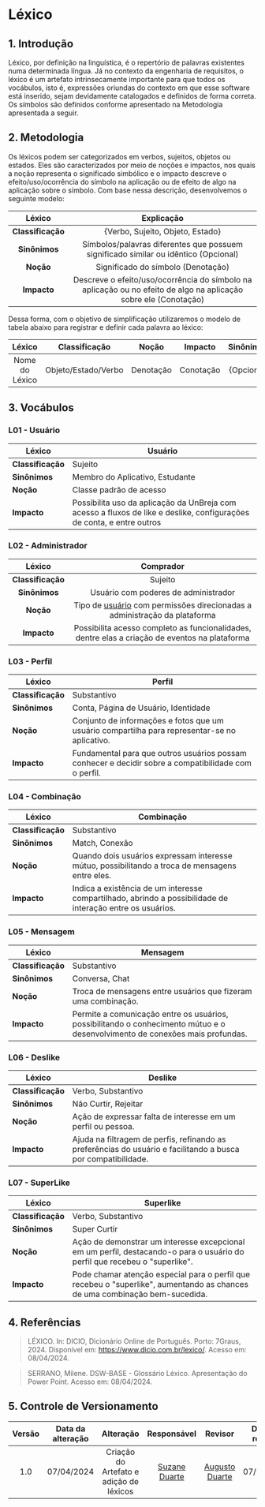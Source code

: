 # Léxico

## 1. Introdução

Léxico, por definição na linguística, é o repertório de palavras existentes numa determinada língua. Já no contexto da engenharia de requisitos, o léxico é um artefato intrinsecamente importante para que todos os vocábulos, isto é, expressões oriundas do contexto em que esse software está inserido, sejam devidamente catalogados e definidos de forma correta. Os símbolos são definidos conforme apresentado na Metodologia apresentada a seguir. 

## 2. Metodologia

Os léxicos podem ser categorizados em verbos, sujeitos, objetos ou estados. Eles são caracterizados por meio de noções e impactos, nos quais a noção representa o significado simbólico e o impacto descreve o efeito/uso/ocorrência do símbolo na aplicação ou de efeito de algo na aplicação sobre o símbolo. Com base nessa descrição, desenvolvemos o seguinte modelo:

|      Léxico      |                Explicação                |
| :---------------: | :------------------------------: |
| **Classificação** | {Verbo, Sujeito, Objeto, Estado} |
|   **Sinônimos**   |       Símbolos/palavras diferentes que possuem significado similar ou idêntico (Opcional)       |
|     **Noção**     |      Significado do símbolo (Denotação)     |
|    **Impacto**    |     Descreve o efeito/uso/ocorrência do símbolo na aplicação ou no efeito de algo na aplicação sobre ele (Conotação)       |


Dessa forma, com o objetivo de simplificação utilizaremos o modelo de tabela abaixo para registrar e definir cada palavra ao léxico:

Léxico|Classificação|Noção|Impacto|Sinônimos|
|:--:|:--:|:--:|:--:|:--:|
|Nome do Léxico|Objeto/Estado/Verbo|	Denotação|	Conotação|	{Opcional}|

## 3. Vocábulos 

### L01 - Usuário

| Léxico            | Usuário                                                                                                                                                                                                     |
| ----------------- | ----------------------------------------------------------------------------------------------------------------------------------------------------------------------------------------------------------- |
| **Classificação** | Sujeito                                                                                                                                                                                                     |
| **Sinônimos**     | Membro do Aplicativo, Estudante                                                                                                                                                                                          |
| **Noção**         | Classe padrão de acesso                                                                                                                       |
| **Impacto**       | Possibilita uso da aplicação da UnBreja com acesso a fluxos de like e deslike, configurações de conta, e entre outros |

### L02 - Administrador

|      Léxico       |                                                                                                          Comprador                                                                                                           |
| :---------------: | :--------------------------------------------------------------------------------------------------------------------------------------------------------------------------------------------------------------------------: |
| **Classificação** |                                                                                                           Sujeito                                                                                                            |
|   **Sinônimos**   |                                                                                                        Usuário com poderes de administrador                                                                                                        |
|     **Noção**     |                                                           Tipo de [usuário](#1---usuário) com permissões direcionadas a administração da plataforma                                                           |
|    **Impacto**    | Possibilita acesso completo as funcionalidades, dentre elas a criação de eventos na plataforma |

### L03 - Perfil 

| Léxico            | Perfil                                                                                                                                                                                                     |
| ----------------- | ----------------------------------------------------------------------------------------------------------------------------------------------------------------------------------------------------------- |
| **Classificação** | Substantivo                                                                                                                                                                                                     |
| **Sinônimos**     | Conta, Página de Usuário, Identidade                                                                                                                                                                                          |
| **Noção**         | Conjunto de informações e fotos que um usuário compartilha para representar-se no aplicativo.                                                                                                                       |
| **Impacto**       | Fundamental para que outros usuários possam conhecer e decidir sobre a compatibilidade com o perfil.    |

### L04 - Combinação 

| Léxico            | Combinação                                                                                                                                                                                                     |
| ----------------- | ----------------------------------------------------------------------------------------------------------------------------------------------------------------------------------------------------------- |
| **Classificação** | Substantivo                                                                                                                                                                                                     |
| **Sinônimos**     | Match, Conexão                                                                                                                                                                                          |
| **Noção**         | Quando dois usuários expressam interesse mútuo, possibilitando a troca de mensagens entre eles.                                                                                                                       |
| **Impacto**       | Indica a existência de um interesse compartilhado, abrindo a possibilidade de interação entre os usuários.   |

### L05 - Mensagem 

| Léxico            | Mensagem                                                                                                                                                                                                     |
| ----------------- | ----------------------------------------------------------------------------------------------------------------------------------------------------------------------------------------------------------- |
| **Classificação** | Substantivo                                                                                                                                                                                                     |
| **Sinônimos**     | Conversa, Chat                                                                                                                                                                                          |
| **Noção**         | Troca de mensagens entre usuários que fizeram uma combinação.                                                                                                                       |
| **Impacto**       | Permite a comunicação entre os usuários, possibilitando o conhecimento mútuo e o desenvolvimento de conexões mais profundas.  |

### L06 - Deslike

| Léxico            | Deslike                                                                                                                                                                                                     |
| ----------------- | ----------------------------------------------------------------------------------------------------------------------------------------------------------------------------------------------------------- |
| **Classificação** | Verbo, Substantivo                                                                                                                                                                                                     |
| **Sinônimos**     | Não Curtir, Rejeitar                                                                                                                                                                                          |
| **Noção**         | Ação de expressar falta de interesse em um perfil ou pessoa.                                                                                                                       |
| **Impacto**       | Ajuda na filtragem de perfis, refinando as preferências do usuário e facilitando a busca por compatibilidade.    |

### L07 - SuperLike

| Léxico            | Superlike                                                                                                                                                                                                     |
| ----------------- | ----------------------------------------------------------------------------------------------------------------------------------------------------------------------------------------------------------- |
| **Classificação** | Verbo, Substantivo                                                                                                                                                                                                     |
| **Sinônimos**     | Super Curtir                                                                                                                                                                                          |
| **Noção**         | Ação de demonstrar um interesse excepcional em um perfil, destacando-o para o usuário do perfil que recebeu o "superlike".                                                                                                                       |
| **Impacto**       | Pode chamar atenção especial para o perfil que recebeu o "superlike", aumentando as chances de uma combinação bem-sucedida.     |


## 4. Referências

> LÉXICO. In: DICIO, Dicionário Online de Português. Porto: 7Graus, 2024. Disponível em: https://www.dicio.com.br/lexico/. Acesso em: 08/04/2024.

> SERRANO, Milene. DSW-BASE - Glossário Léxico. Apresentação do Power Point. Acesso em: 08/04/2024.

## 5. Controle de Versionamento 

| Versão | Data da alteração |            Alteração             |                       Responsável                       |                         Revisor                         | Data de revisão |
| :----: | :---------------: | :------------------------------: | :-----------------------------------------------------: | :-----------------------------------------------------: | :-------------: |
|  1.0   |    07/04/2024     |       Criação do Artefato e adição de léxicos       |    [Suzane Duarte](https://github.com/suzaneduarte)     |      [Augusto Duarte](https://github.com/Augcamp)       |   07/04/2024    |
